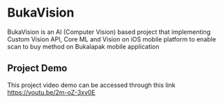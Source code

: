 # BukaVision
BukaVision is an AI (Computer Vision) based project that implementing Custom Vision API, Core ML and Vision on iOS mobile platform to enable scan to buy method on Bukalapak mobile application

## Project Demo
This project video demo can be accessed through this link https://youtu.be/2m-oZ-3xy0E
